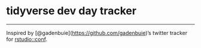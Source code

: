 
<!-- README.md is generated from README.Rmd. Please edit that file -->

# tidyverse dev day tracker

<!-- badges: start -->

<!-- badges: end -->

-----

Inspired by \[@gadenbuie\](<https://github.com/gadenbuie>)’s twitter
tracker for
[rstudio::conf](https://github.com/gadenbuie/tweet-conf-dash).

